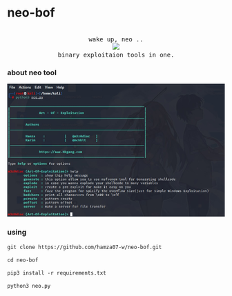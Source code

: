 # neo-bof

<p align="center">
  <br>
  <samp>
    wake up, neo ..<br>
    <img src="https://hamza07-w.github.io/portfolio/img/hamza.jpg" width="200"/><br>
    binary exploitaion tools in one.
  </samp>

</p>

### about neo tool

![banner](https://raw.githubusercontent.com/hamza07-w/neo-bof/main/files/banner.jpg)

### using

```
git clone https://github.com/hamza07-w/neo-bof.git
```
```
cd neo-bof
```
```
pip3 install -r requirements.txt
```
```
python3 neo.py
```
